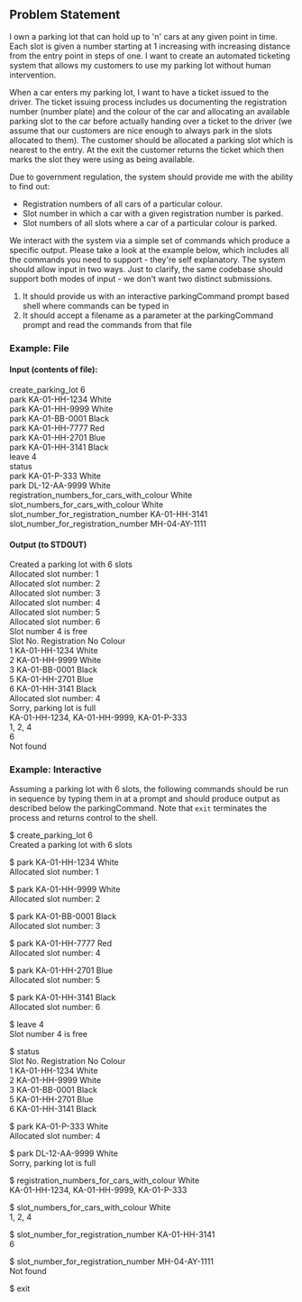 ## Problem Statement

I own a parking lot that can hold up to 'n' cars at any given point in time. Each slot is
given a number starting at 1 increasing with increasing distance from the entry point
in steps of one. I want to create an automated ticketing system that allows my
customers to use my parking lot without human intervention.  

When a car enters my parking lot, I want to have a ticket issued to the driver. The
ticket issuing process includes us documenting the registration number (number
plate) and the colour of the car and allocating an available parking slot to the car
before actually handing over a ticket to the driver (we assume that our customers are
nice enough to always park in the slots allocated to them). The customer should be
allocated a parking slot which is nearest to the entry. At the exit the customer returns
the ticket which then marks the slot they were using as being available.  

Due to government regulation, the system should provide me with the ability to find out:  
* Registration numbers of all cars of a particular colour.
* Slot number in which a car with a given registration number is parked.
* Slot numbers of all slots where a car of a particular colour is parked.

We interact with the system via a simple set of commands which produce a specific
output. Please take a look at the example below, which includes all the commands
you need to support - they're self explanatory. The system should allow input in two
ways. Just to clarify, the same codebase should support both modes of input - we
don't want two distinct submissions.

1. It should provide us with an interactive parkingCommand prompt based shell where
   commands can be typed in
1. It should accept a filename as a parameter at the parkingCommand prompt and read the
   commands from that file
   
### Example: File

#### Input (contents of file):
create_parking_lot 6  
park KA-01-HH-1234 White  
park KA-01-HH-9999 White  
park KA-01-BB-0001 Black  
park KA-01-HH-7777 Red  
park KA-01-HH-2701 Blue  
park KA-01-HH-3141 Black  
leave 4  
status  
park KA-01-P-333 White  
park DL-12-AA-9999 White  
registration_numbers_for_cars_with_colour White  
slot_numbers_for_cars_with_colour White  
slot_number_for_registration_number KA-01-HH-3141  
slot_number_for_registration_number MH-04-AY-1111  

#### Output (to STDOUT)

Created a parking lot with 6 slots  
Allocated slot number: 1  
Allocated slot number: 2  
Allocated slot number: 3  
Allocated slot number: 4  
Allocated slot number: 5  
Allocated slot number: 6  
Slot number 4 is free  
Slot No. Registration No Colour  
1 KA-01-HH-1234 White  
2 KA-01-HH-9999 White  
3 KA-01-BB-0001 Black  
5 KA-01-HH-2701 Blue  
6 KA-01-HH-3141 Black  
Allocated slot number: 4  
Sorry, parking lot is full  
KA-01-HH-1234, KA-01-HH-9999, KA-01-P-333  
1, 2, 4  
6  
Not found

### Example: Interactive
Assuming a parking lot with 6 slots, the following commands should be run in
sequence by typing them in at a prompt and should produce output as described
below the parkingCommand. Note that `exit` terminates the process and returns control to
the shell.

$ create_parking_lot 6  
Created a parking lot with 6 slots  

$ park KA-01-HH-1234 White  
Allocated slot number: 1  

$ park KA-01-HH-9999 White  
Allocated slot number: 2  

$ park KA-01-BB-0001 Black  
Allocated slot number: 3  

$ park KA-01-HH-7777 Red  
Allocated slot number: 4  

$ park KA-01-HH-2701 Blue  
Allocated slot number: 5  

$ park KA-01-HH-3141 Black  
Allocated slot number: 6  

$ leave 4  
Slot number 4 is free  

$ status  
Slot No. Registration No Colour  
1 KA-01-HH-1234 White  
2 KA-01-HH-9999 White  
3 KA-01-BB-0001 Black  
5 KA-01-HH-2701 Blue  
6 KA-01-HH-3141 Black  

$ park KA-01-P-333 White  
Allocated slot number: 4  

$ park DL-12-AA-9999 White  
Sorry, parking lot is full  

$ registration_numbers_for_cars_with_colour White  
KA-01-HH-1234, KA-01-HH-9999, KA-01-P-333  

$ slot_numbers_for_cars_with_colour White  
1, 2, 4  

$ slot_number_for_registration_number KA-01-HH-3141  
6  

$ slot_number_for_registration_number MH-04-AY-1111  
Not found  

$ exit
